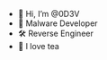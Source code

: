 - 👋 Hi, I’m @0D3V
- 🐞 Malware Developer
- 🛠️ Reverse Engineer
- 💞️ I love tea


<!---
0D3V/0D3V is a ✨ special ✨ repository because its `README.md` (this file) appears on your GitHub profile.
You can click the Preview link to take a look at your changes.
--->
